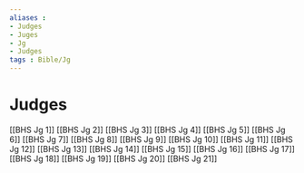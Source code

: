 ```yaml
---
aliases : 
- Judges
- Juges
- Jg
- Judges
tags : Bible/Jg
---
```


# Judges

[[BHS Jg 1]]
[[BHS Jg 2]]
[[BHS Jg 3]]
[[BHS Jg 4]]
[[BHS Jg 5]]
[[BHS Jg 6]]
[[BHS Jg 7]]
[[BHS Jg 8]]
[[BHS Jg 9]]
[[BHS Jg 10]]
[[BHS Jg 11]]
[[BHS Jg 12]]
[[BHS Jg 13]]
[[BHS Jg 14]]
[[BHS Jg 15]]
[[BHS Jg 16]]
[[BHS Jg 17]]
[[BHS Jg 18]]
[[BHS Jg 19]]
[[BHS Jg 20]]
[[BHS Jg 21]]
